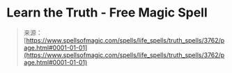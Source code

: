 <!--yml
category: 未分类
date: 2024-06-12 18:37:28
-->

# Learn the Truth - Free Magic Spell

> 来源：[https://www.spellsofmagic.com/spells/life_spells/truth_spells/3762/page.html#0001-01-01](https://www.spellsofmagic.com/spells/life_spells/truth_spells/3762/page.html#0001-01-01)
